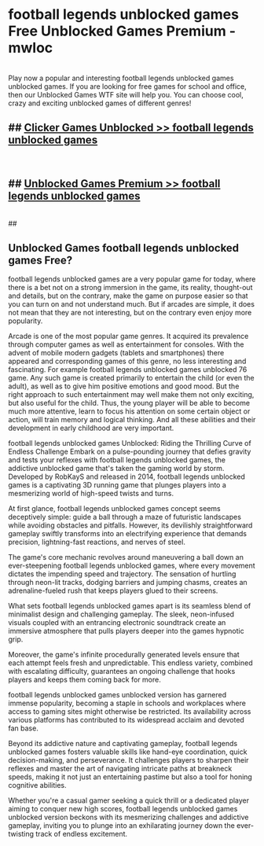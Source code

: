 # football legends unblocked games  Free Unblocked Games Premium - mwloc <br>
<br>
Play now a popular and interesting football legends unblocked games unblocked games. If you are looking for free games for school and office, then our Unblocked Games WTF site will help you. You can choose cool, crazy and exciting unblocked games of different genres!


## ##  [Clicker Games Unblocked >> football legends unblocked games](http://freeplayer.one?title=football_legends_unblocked_games&ref=UGames)
  <br>

##  ## [Unblocked Games Premium >> football legends unblocked games](http://freeplayer.one?title=football_legends_unblocked_games&ref=UGames)
  <br>
  ##



## Unblocked Games football legends unblocked games Free?

football legends unblocked games are a very popular game for today, where there is a bet not on a strong immersion in the game, its reality, thought-out and details, but on the contrary, make the game on purpose easier so that you can turn on and not understand much. But if arcades are simple, it does not mean that they are not interesting, but on the contrary even enjoy more popularity.

Arcade is one of the most popular game genres. It acquired its prevalence through computer games as well as entertainment for consoles. With the advent of mobile modern gadgets (tablets and smartphones) there appeared and corresponding games of this genre, no less interesting and fascinating. For example football legends unblocked games unblocked 76 game. Any such game is created primarily to entertain the child (or even the adult), as well as to give him positive emotions and good mood. But the right approach to such entertainment may well make them not only exciting, but also useful for the child. Thus, the young player will be able to become much more attentive, learn to focus his attention on some certain object or action, will train memory and logical thinking. And all these abilities and their development in early childhood are very important.

football legends unblocked games Unblocked: Riding the Thrilling Curve of Endless Challenge
Embark on a pulse-pounding journey that defies gravity and tests your reflexes with football legends unblocked games, the addictive unblocked game that's taken the gaming world by storm. Developed by RobKayS and released in 2014, football legends unblocked games is a captivating 3D running game that plunges players into a mesmerizing world of high-speed twists and turns.

At first glance, football legends unblocked games concept seems deceptively simple: guide a ball through a maze of futuristic landscapes while avoiding obstacles and pitfalls. However, its devilishly straightforward gameplay swiftly transforms into an electrifying experience that demands precision, lightning-fast reactions, and nerves of steel.

The game's core mechanic revolves around maneuvering a ball down an ever-steepening football legends unblocked games, where every movement dictates the impending speed and trajectory. The sensation of hurtling through neon-lit tracks, dodging barriers and jumping chasms, creates an adrenaline-fueled rush that keeps players glued to their screens.

What sets football legends unblocked games apart is its seamless blend of minimalist design and challenging gameplay. The sleek, neon-infused visuals coupled with an entrancing electronic soundtrack create an immersive atmosphere that pulls players deeper into the games hypnotic grip.

Moreover, the game's infinite procedurally generated levels ensure that each attempt feels fresh and unpredictable. This endless variety, combined with escalating difficulty, guarantees an ongoing challenge that hooks players and keeps them coming back for more.

football legends unblocked games unblocked version has garnered immense popularity, becoming a staple in schools and workplaces where access to gaming sites might otherwise be restricted. Its availability across various platforms has contributed to its widespread acclaim and devoted fan base.

Beyond its addictive nature and captivating gameplay, football legends unblocked games fosters valuable skills like hand-eye coordination, quick decision-making, and perseverance. It challenges players to sharpen their reflexes and master the art of navigating intricate paths at breakneck speeds, making it not just an entertaining pastime but also a tool for honing cognitive abilities.

Whether you're a casual gamer seeking a quick thrill or a dedicated player aiming to conquer new high scores, football legends unblocked games unblocked version beckons with its mesmerizing challenges and addictive gameplay, inviting you to plunge into an exhilarating journey down the ever-twisting track of endless excitement.